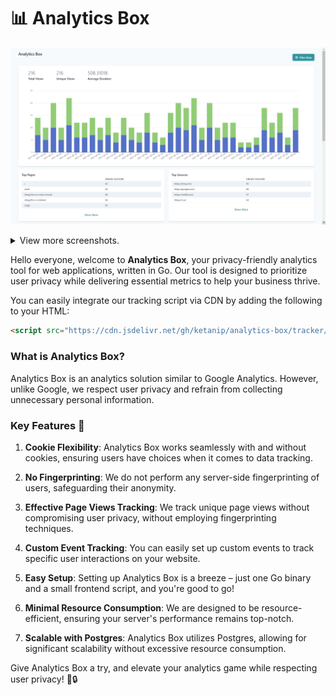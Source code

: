 # 📊 Analytics Box

![Analytics Box](./assets/c/1.png)

<details>
<summary>View more screenshots.</summary>
  
![Analytics Box](./assets/c/2.png)
  
![Analytics Box](./assets/c/3.png)

![Analytics Box](./assets/c/4.jpg)
</details>
  
Hello everyone, welcome to **Analytics Box**, your privacy-friendly analytics tool for web applications, written in Go. Our tool is designed to prioritize user privacy while delivering essential metrics to help your business thrive.

You can easily integrate our tracking script via CDN by adding the following to your HTML:

```html
<script src="https://cdn.jsdelivr.net/gh/ketanip/analytics-box/tracker/dist/index.js"></script>
```

### What is Analytics Box?

Analytics Box is an analytics solution similar to Google Analytics. However, unlike Google, we respect user privacy and refrain from collecting unnecessary personal information.

### Key Features 🌟

1. **Cookie Flexibility**: Analytics Box works seamlessly with and without cookies, ensuring users have choices when it comes to data tracking.

2. **No Fingerprinting**: We do not perform any server-side fingerprinting of users, safeguarding their anonymity.

3. **Effective Page Views Tracking**: We track unique page views without compromising user privacy, without employing fingerprinting techniques.

4. **Custom Event Tracking**: You can easily set up custom events to track specific user interactions on your website.

5. **Easy Setup**: Setting up Analytics Box is a breeze – just one Go binary and a small frontend script, and you're good to go!

6. **Minimal Resource Consumption**: We are designed to be resource-efficient, ensuring your server's performance remains top-notch.

7. **Scalable with Postgres**: Analytics Box utilizes Postgres, allowing for significant scalability without excessive resource consumption.

Give Analytics Box a try, and elevate your analytics game while respecting user privacy! 🚀🔒
